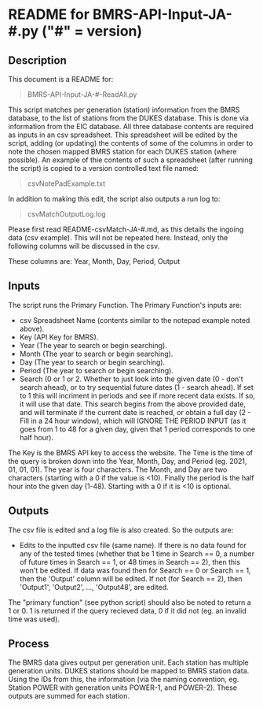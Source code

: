 # README for BMRS-API-Input-JA-#.py ("#" = version)
## Description
This document is a README for:
 > BMRS-API-Input-JA-#-ReadAll.py

This script matches per generation (station) information from the BMRS database, to the list of stations from the DUKES database. This is done via information from the EIC database. All three database contents are required as inputs in an csv spreadsheet. This spreadsheet will be edited by the script, adding (or updating) the contents of some of the columns in order to note the chosen mapped BMRS station for each DUKES station (where possible). An example of thie contents of such a spreadsheet (after running the script) is copied to a version controlled text file named: 
> csvNotePadExample.txt

In addition to making this edit, the script also outputs a run log to: 
> csvMatchOutputLog.log

Please first read README-csvMatch-JA-#.md, as this details the ingoing data (csv example). This will not be repeated here. Instead, only the following columns will be discussed in the csv. 

These columns are: 
Year, Month, Day, Period, Output

## Inputs
The script runs the Primary Function. The Primary Function's inputs are: 
- csv Spreadsheet Name (contents similar to the notepad example noted above). 
- Key (API Key for BMRS). 
- Year (The year to search or begin searching). 
- Month (The year to search or begin searching). 
- Day (The year to search or begin searching). 
- Period (The year to search or begin searching). 
- Search (0 or 1 or 2. Whether to just look into the given date (0 - don't search ahead), or to try sequential future dates (1 - search ahead). If set to 1 this will incriment in periods and see if more recent data exists. If so, it will use that date. This search begins from the above provided date, and will terminate if the current date is reached, or obtain a full day (2 - Fill in a 24 hour window), which will IGNORE THE PERIOD INPUT (as it goes from 1 to 48 for a given day, given that 1 period corresponds to one half hour). 

The Key is the BMRS API key to access the website. 
The Time is the time of the query is broken down into the Year, Month, Day, and Period (eg. 2021, 01, 01, 01). The year is four characters. The Month, and Day are two characters (starting with a 0 if the value is <10). Finally the period is the half hour into the given day (1-48). Starting with a 0 if it is <10 is optional. 

## Outputs
The csv file is edited and a log file is also created. So the outputs are: 
- Edits to the inputted csv file (same name). If there is no data found for any of the tested times (whether that be 1 time in Search == 0, a number of future times in Search == 1, or 48 times in Search == 2), then this won't be edited. If data was found then for Search == 0 or Search == 1, then the 'Output' column will be edited. If not (for Search == 2), then 'Output1', 'Output2', ..., 'Output48', are edited. 

The "primary function" (see python script) should also be noted to return a 1 or 0. 1 is returned if the query recieved data, 0 if it did not (eg. an invalid time was used). 

## Process
The BMRS data gives output per generation unit. Each station has multiple generation units. DUKES stations should be mapped to BMRS station data. Using the IDs from this, the information (via the naming convention, eg. Station POWER with generation units POWER-1, and POWER-2). These outputs are summed for each station. 
